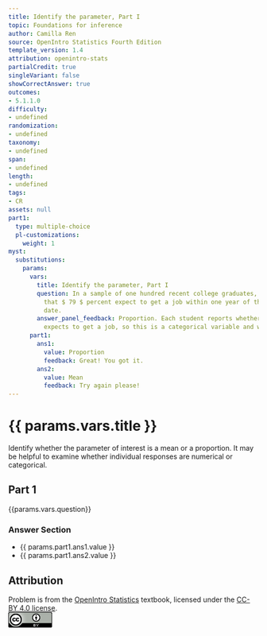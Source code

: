 ```yaml
---
title: Identify the parameter, Part I
topic: Foundations for inference
author: Camilla Ren
source: OpenIntro Statistics Fourth Edition
template_version: 1.4
attribution: openintro-stats
partialCredit: true
singleVariant: false
showCorrectAnswer: true
outcomes:
- 5.1.1.0
difficulty:
- undefined
randomization:
- undefined
taxonomy:
- undefined
span:
- undefined
length:
- undefined
tags:
- CR
assets: null
part1:
  type: multiple-choice
  pl-customizations:
    weight: 1
myst:
  substitutions:
    params:
      vars:
        title: Identify the parameter, Part I
        question: In a sample of one hundred recent college graduates, it is found
          that $ 79 $ percent expect to get a job within one year of their graduation
          date.
        answer_panel_feedback: Proportion. Each student reports whether or not s/he
          expects to get a job, so this is a categorical variable and we use a proportion.
      part1:
        ans1:
          value: Proportion
          feedback: Great! You got it.
        ans2:
          value: Mean
          feedback: Try again please!
---
```

# {{ params.vars.title }}
Identify whether the parameter of interest is a mean or a proportion.
It may be helpful to examine whether individual responses are numerical or categorical.

## Part 1

{{params.vars.question}}

### Answer Section

- {{ params.part1.ans1.value }}
- {{ params.part1.ans2.value }}

## Attribution

Problem is from the [OpenIntro Statistics](https://openintro.org/book/os/) textbook, licensed under the [CC-BY 4.0 license](https://creativecommons.org/licenses/by/4.0/).<br>![Image representing the Creative Commons 4.0 BY license.](https://raw.githubusercontent.com/firasm/bits/master/by.png)